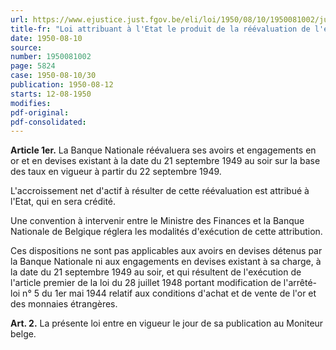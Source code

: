 ```yaml
---
url: https://www.ejustice.just.fgov.be/eli/loi/1950/08/10/1950081002/justel
title-fr: "Loi attribuant à l'Etat le produit de la réévaluation de l'encaisse en or et en devises de la Banque Nationale de Belgique."
date: 1950-08-10
source:
number: 1950081002
page: 5824
case: 1950-08-10/30
publication: 1950-08-12
starts: 12-08-1950
modifies:
pdf-original:
pdf-consolidated:
---
```


**Article 1er.** La Banque Nationale réévaluera ses avoirs et engagements en or et en devises existant à la date du 21 septembre 1949 au soir sur la base des taux en vigueur à partir du 22 septembre 1949.

L'accroissement net d'actif à résulter de cette réévaluation est attribué à l'Etat, qui en sera crédité.

Une convention à intervenir entre le Ministre des Finances et la Banque Nationale de Belgique réglera les modalités d'exécution de cette attribution.

Ces dispositions ne sont pas applicables aux avoirs en devises détenus par la Banque Nationale ni aux engagements en devises existant à sa charge, à la date du 21 septembre 1949 au soir, et qui résultent de l'exécution de l'article premier de la loi du 28 juillet 1948 portant modification de l'arrêté-loi n° 5 du 1er mai 1944 relatif aux conditions d'achat et de vente de l'or et des monnaies étrangères.

**Art. 2.** La présente loi entre en vigueur le jour de sa publication au Moniteur belge.
